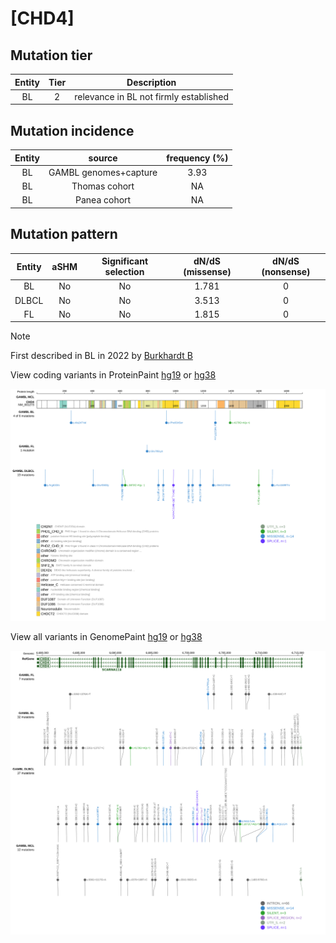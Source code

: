 # [CHD4]

## Mutation tier

|Entity|Tier|Description                           |
|:------:|:----:|--------------------------------------|
|BL    |2   |relevance in BL not firmly established|
## Mutation incidence

|Entity|source               |frequency (%)|
|:------:|:---------------------:|:-------------:|
|BL    |GAMBL genomes+capture|3.93         |
|BL    |Thomas cohort        |  NA         |
|BL    |Panea cohort         |  NA         |

## Mutation pattern

|Entity|aSHM|Significant selection|dN/dS (missense)|dN/dS (nonsense)|
|:------:|:----:|:---------------------:|:----------------:|:----------------:|
|BL    |No  |No                   |1.781           |0               |
|DLBCL |No  |No                   |3.513           |0               |
|FL    |No  |No                   |1.815           |0               |


> [!NOTE]
> First described in BL in 2022 by [Burkhardt B](https://pubmed.ncbi.nlm.nih.gov/35794096)


View coding variants in ProteinPaint [hg19](https://www.bcgsc.ca/downloads/morinlab/GAMBL/test/genes/CHD4_protein.html)  or [hg38](https://www.bcgsc.ca/downloads/morinlab/GAMBL/test/genes/CHD4_protein_hg38.html)

![image](images/proteinpaint/CHD4_NM_001273.svg)

View all variants in GenomePaint [hg19](https://www.bcgsc.ca/downloads/morinlab/GAMBL/test/genes/CHD4.html)  or [hg38](https://www.bcgsc.ca/downloads/morinlab/GAMBL/test/genes/CHD4_hg38.html)

![image](images/proteinpaint/CHD4.svg)
